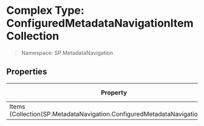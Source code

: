 # Complex Type: ConfiguredMetadataNavigationItemCollection

> Namespace: SP.MetadataNavigation

## Properties

Property | SPO | SP 2019 | SP 2016 | SP 2013
----------|:---:|:-------:|:-------:|:-------:
Items (Collection(SP.MetadataNavigation.ConfiguredMetadataNavigationItem)) | ✅ | ✅ | ❌ | ❌